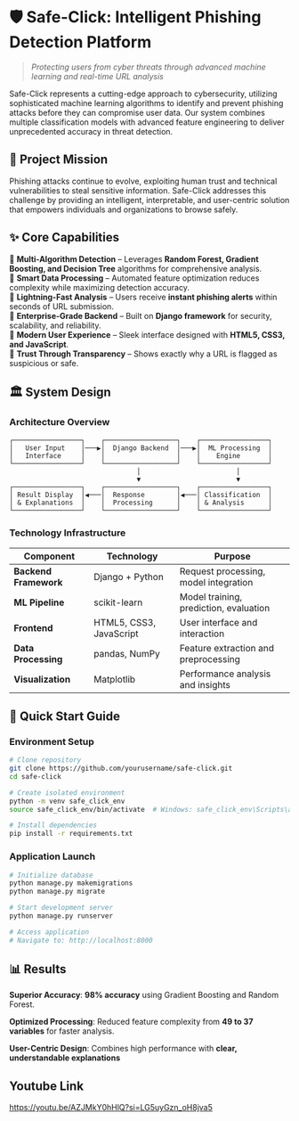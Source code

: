# 🛡️ Safe-Click: Intelligent Phishing Detection Platform

> *Protecting users from cyber threats through advanced machine learning and real-time URL analysis*

Safe-Click represents a cutting-edge approach to cybersecurity, utilizing sophisticated machine learning algorithms to identify and prevent phishing attacks before they can compromise user data. Our system combines multiple classification models with advanced feature engineering to deliver unprecedented accuracy in threat detection.

## 🎯 Project Mission

Phishing attacks continue to evolve, exploiting human trust and technical vulnerabilities to steal sensitive information. Safe-Click addresses this challenge by providing an intelligent, interpretable, and user-centric solution that empowers individuals and organizations to browse safely.

## ✨ Core Capabilities

🚀 **Multi-Algorithm Detection** – Leverages **Random Forest, Gradient Boosting, and Decision Tree** algorithms for comprehensive analysis.  
🚀 **Smart Data Processing** – Automated feature optimization reduces complexity while maximizing detection accuracy.  
🚀 **Lightning-Fast Analysis** – Users receive **instant phishing alerts** within seconds of URL submission.  
🚀 **Enterprise-Grade Backend** – Built on **Django framework** for security, scalability, and reliability.  
🚀 **Modern User Experience** – Sleek interface designed with **HTML5, CSS3, and JavaScript**.  
🚀 **Trust Through Transparency** – Shows exactly why a URL is flagged as suspicious or safe.



## 🏛️ System Design

### Architecture Overview

```
┌─────────────────┐    ┌──────────────────┐    ┌─────────────────┐
│   User Input    │───▶│  Django Backend  │───▶│  ML Processing  │
│   Interface     │    │                  │    │    Engine       │
└─────────────────┘    └──────────────────┘    └─────────────────┘
                                │                        │
                                ▼                        ▼
┌─────────────────┐    ┌──────────────────┐    ┌─────────────────┐
│ Result Display  │◀───│  Response        │◀───│ Classification  │
│ & Explanations  │    │  Processing      │    │ & Analysis      │
└─────────────────┘    └──────────────────┘    └─────────────────┘
```

### Technology Infrastructure

| Component | Technology | Purpose |
|-----------|------------|---------|
| **Backend Framework** | Django + Python | Request processing, model integration |
| **ML Pipeline** | scikit-learn | Model training, prediction, evaluation |
| **Frontend** | HTML5, CSS3, JavaScript | User interface and interaction |
| **Data Processing** | pandas, NumPy | Feature extraction and preprocessing |
| **Visualization** | Matplotlib | Performance analysis and insights |

## 🚀 Quick Start Guide

### Environment Setup

```bash
# Clone repository
git clone https://github.com/yourusername/safe-click.git
cd safe-click

# Create isolated environment
python -m venv safe_click_env
source safe_click_env/bin/activate  # Windows: safe_click_env\Scripts\activate

# Install dependencies
pip install -r requirements.txt
```

### Application Launch

```bash
# Initialize database
python manage.py makemigrations
python manage.py migrate

# Start development server
python manage.py runserver

# Access application
# Navigate to: http://localhost:8000
```

## 📊 Results

**Superior Accuracy**: **98% accuracy** using Gradient Boosting and Random Forest. 

**Optimized Processing**: Reduced feature complexity from **49 to 37 variables** for faster analysis.  

**User-Centric Design**: Combines high performance with **clear, understandable explanations**


## Youtube Link
https://youtu.be/AZJMkY0hHlQ?si=LG5uyGzn_oH8jva5

